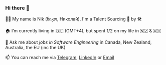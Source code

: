 ### Hi there 👋

🧙🏻 My name is Nik (ნიკო, Николай), I'm a Talent Sourcing 🥷 by 🛠️

🏠 I’m currently living in 🇬🇪 (GMT+4), but spent 1/2 on my life in 🇳🇿 & 🇷🇺 

🙋 Ask me about *jobs in Software Engineering* in Canada, New Zealand, Australia, the EU (inc the UK)

📫 You can reach me via [Telegram](https://t.me/nikarkharov), [LinkedIn](https://www.linkedin.com/in/arkharov) or [Email](mailto:nik@sourcingintelligence.co.nz?subject=GitHub) 
